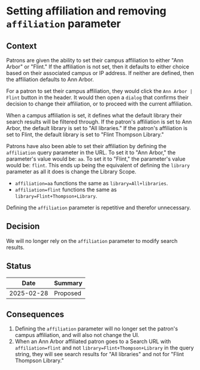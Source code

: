 # Setting affiliation and removing `affiliation` parameter

## Context

Patrons are given the ability to set their campus affiliation to either "Ann Arbor" or "Flint." If the affiliation is not set, then it defaults to either choice based on their associated campus or IP address. If neither are defined, then the affiliation defaults to Ann Arbor.

For a patron to set their campus affiliation, they would click the `Ann Arbor | Flint` button in the header. It would then open a `dialog` that confirms their decision to change their affiliation, or to proceed with the current affiliation.

When a campus affiliation is set, it defines what the default library their search results will be filtered through. If the patron's affiliation is set to Ann Arbor, the default library is set to "All libraries." If the patron's affiliation is set to Flint, the default library is set to "Flint Thompson Library."

Patrons have also been able to set their affiliation by defining the `affiliation` query parameter in the URL. To set it to "Ann Arbor," the parameter's value would be: `aa`. To set it to "Flint," the parameter's value would be: `flint`. This ends up being the equivalent of defining the `library` parameter as all it does is change the Library Scope.

* `affiliation=aa` functions the same as `library=All+libraries`.
* `affiliation=flint` functions the same as `library=Flint+Thompson+Library`.

Defining the `affiliation` parameter is repetitive and therefor unnecessary.

## Decision

We will no longer rely on the `affiliation` parameter to modify search results.

## Status

| Date       | Summary  |
|------------|----------|
| 2025-02-28 | Proposed |

## Consequences

1. Defining the `affiliation` parameter will no longer set the patron's campus affiliation, and will also not change the UI.
2. When an Ann Arbor affiliated patron goes to a Search URL with `affiliation=flint` and not `library=Flint+Thompson+Library` in the query string, they will see search results for "All libraries" and not for "Flint Thompson Library."
